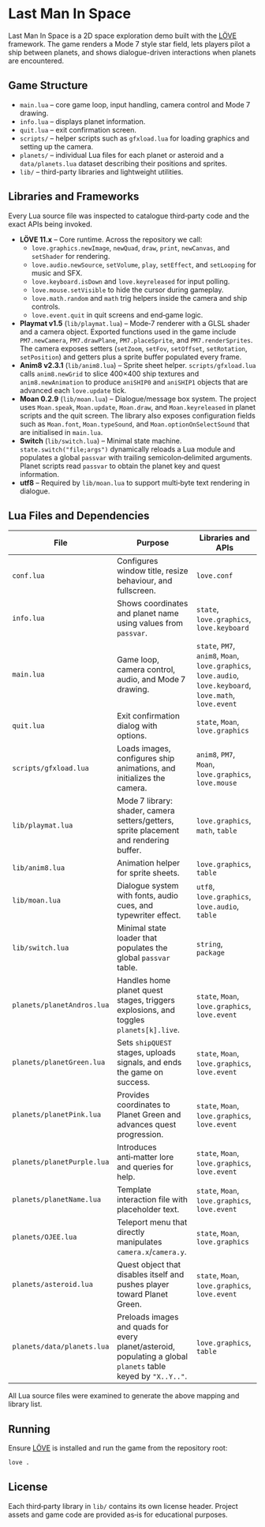 # Last Man In Space

Last Man In Space is a 2D space exploration demo built with the [LÖVE](https://love2d.org/) framework.  The game renders a Mode 7 style star field, lets players pilot a ship between planets, and shows dialogue-driven interactions when planets are encountered.

## Game Structure

- `main.lua` – core game loop, input handling, camera control and Mode 7 drawing.
- `info.lua` – displays planet information.
- `quit.lua` – exit confirmation screen.
- `scripts/` – helper scripts such as `gfxload.lua` for loading graphics and setting up the camera.
- `planets/` – individual Lua files for each planet or asteroid and a `data/planets.lua` dataset describing their positions and sprites.
- `lib/` – third-party libraries and lightweight utilities.

## Libraries and Frameworks

Every Lua source file was inspected to catalogue third‑party code and the exact APIs being invoked.

* **LÖVE 11.x** – Core runtime.  Across the repository we call:
  * `love.graphics.newImage`, `newQuad`, `draw`, `print`, `newCanvas`, and `setShader` for rendering.
  * `love.audio.newSource`, `setVolume`, `play`, `setEffect`, and `setLooping` for music and SFX.
  * `love.keyboard.isDown` and `love.keyreleased` for input polling.
  * `love.mouse.setVisible` to hide the cursor during gameplay.
  * `love.math.random` and `math` trig helpers inside the camera and ship controls.
  * `love.event.quit` in quit screens and end‑game logic.
* **Playmat v1.5** (`lib/playmat.lua`) – Mode‑7 renderer with a GLSL shader and a camera object.  Exported functions used in
  the game include `PM7.newCamera`, `PM7.drawPlane`, `PM7.placeSprite`, and `PM7.renderSprites`.  The camera exposes setters
  (`setZoom`, `setFov`, `setOffset`, `setRotation`, `setPosition`) and getters plus a sprite buffer populated every frame.
* **Anim8 v2.3.1** (`lib/anim8.lua`) – Sprite sheet helper.  `scripts/gfxload.lua` calls
  `anim8.newGrid` to slice 400×400 ship textures and `anim8.newAnimation` to produce `aniSHIP0` and `aniSHIP1` objects that are
  advanced each `love.update` tick.
* **Moan 0.2.9** (`lib/moan.lua`) – Dialogue/message box system.  The project uses `Moan.speak`, `Moan.update`, `Moan.draw`,
  and `Moan.keyreleased` in planet scripts and the quit screen.  The library also exposes configuration fields such as
  `Moan.font`, `Moan.typeSound`, and `Moan.optionOnSelectSound` that are initialised in `main.lua`.
* **Switch** (`lib/switch.lua`) – Minimal state machine.  `state.switch("file;args")` dynamically reloads a Lua module and
  populates a global `passvar` with trailing semicolon‑delimited arguments.  Planet scripts read `passvar` to obtain the planet
  key and quest information.
* **utf8** – Required by `lib/moan.lua` to support multi‑byte text rendering in dialogue.

## Lua Files and Dependencies

| File | Purpose | Libraries and APIs |
| --- | --- | --- |
| `conf.lua` | Configures window title, resize behaviour, and fullscreen. | `love.conf` |
| `info.lua` | Shows coordinates and planet name using values from `passvar`. | `state`, `love.graphics`, `love.keyboard` |
| `main.lua` | Game loop, camera control, audio, and Mode 7 drawing. | `state`, `PM7`, `anim8`, `Moan`, `love.graphics`, `love.audio`, `love.keyboard`, `love.math`, `love.event` |
| `quit.lua` | Exit confirmation dialog with options. | `state`, `Moan`, `love.graphics` |
| `scripts/gfxload.lua` | Loads images, configures ship animations, and initializes the camera. | `anim8`, `PM7`, `Moan`, `love.graphics`, `love.mouse` |
| `lib/playmat.lua` | Mode 7 library: shader, camera setters/getters, sprite placement and rendering buffer. | `love.graphics`, `math`, `table` |
| `lib/anim8.lua` | Animation helper for sprite sheets. | `love.graphics`, `table` |
| `lib/moan.lua` | Dialogue system with fonts, audio cues, and typewriter effect. | `utf8`, `love.graphics`, `love.audio`, `table` |
| `lib/switch.lua` | Minimal state loader that populates the global `passvar` table. | `string`, `package` |
| `planets/planetAndros.lua` | Handles home planet quest stages, triggers explosions, and toggles `planets[k].live`. | `state`, `Moan`, `love.graphics`, `love.event` |
| `planets/planetGreen.lua` | Sets `shipQUEST` stages, uploads signals, and ends the game on success. | `state`, `Moan`, `love.graphics`, `love.event` |
| `planets/planetPink.lua` | Provides coordinates to Planet Green and advances quest progression. | `state`, `Moan`, `love.graphics`, `love.event` |
| `planets/planetPurple.lua` | Introduces anti‑matter lore and queries for help. | `state`, `Moan`, `love.graphics`, `love.event` |
| `planets/planetName.lua` | Template interaction file with placeholder text. | `state`, `Moan`, `love.graphics`, `love.event` |
| `planets/OJEE.lua` | Teleport menu that directly manipulates `camera.x`/`camera.y`. | `state`, `Moan`, `love.graphics` |
| `planets/asteroid.lua` | Quest object that disables itself and pushes player toward Planet Green. | `state`, `Moan`, `love.graphics`, `love.event` |
| `planets/data/planets.lua` | Preloads images and quads for every planet/asteroid, populating a global `planets` table keyed by `"X..Y.."`. | `love.graphics`, `table` |

All Lua source files were examined to generate the above mapping and library list.

## Running

Ensure [LÖVE](https://love2d.org/) is installed and run the game from the repository root:

```bash
love .
```

## License

Each third‑party library in `lib/` contains its own license header.  Project assets and game code are provided as‑is for educational purposes.

